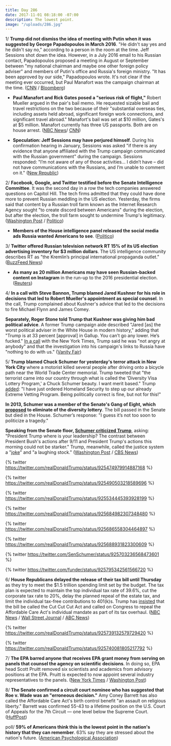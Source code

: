 ```yaml
---
title: Day 286
date: 2017-11-01 08:18:00 -07:00
description: The lowest point.
image: "/uploads/286.jpg"
---
```


1/ **Trump did not dismiss the idea of meeting with Putin when it was suggested by George Papadopoulos in March 2016**. "He didn't say yes and he didn't say no," according to a person in the room at the time. Jeff Sessions shot down the idea. However, in a July 2016 email to his Russian contact, Papadopoulos proposed a meeting in August or September between "my national chairman and maybe one other foreign policy adviser" and members of Putin's office and Russia's foreign ministry. "It has been approved by our side," Papadopoulos wrote. It's not clear if the meeting ever occurred, but Paul Manafort was the campaign chairman at the time. ([CNN](http://www.cnn.com/2017/11/01/politics/trump-putin-meeting/) / [Bloomberg](https://www.bloomberg.com/news/articles/2017-10-31/papadopoulos-claimed-trump-campaign-approved-russia-meeting))

* **Paul Manafort and Rick Gates posed a "serious risk of flight,"** Robert Mueller argued in the pair's bail memo. He requested sizable bail and travel restrictions on the two because of their "substantial overseas ties, including assets held abroad, significant foreign work connections, and significant travel abroad." Manafort's bail was set at $10 million, Gates's at $5 million. Manafort currently has three US passports. Both are on house arrest. ([NBC News](https://www.nbcnews.com/news/us-news/manafort-gates-pose-serious-risk-flight-says-mueller-n816246)/ [CNN](http://www.cnn.com/2017/10/31/politics/manafort-3-passports/index.html))

* **Speculation: Jeff Sessions may have perjured himself**. During his confirmation hearing in January, Sessions was asked "if there is any evidence that anyone affiliated with the Trump campaign communicated with the Russian government" during the campaign. Sessions responded: "I’m not aware of any of those activities... I didn’t have – did not have communications with the Russians, and I’m unable to comment on it." ([New Republic](https://newrepublic.com/minutes/145614/looks-like-jeff-sessions-perjured-himself))

2/ **Facebook, Google, and Twitter testified before the Senate Intelligence Committee**. It was the second day in a row the tech companies answered questions on Capitol Hill. The tech firms admitted that they could have done more to prevent Russian meddling in the US election. Yesterday, the firms said that content by a Russian troll farm known as the Internet Research Agency sought "to create discord between Americans" during the election, but after the election, the troll farm sought to undermine Trump's legitimacy. ([Washington Post](https://www.washingtonpost.com/news/the-fix/wp/2017/11/01/four-takeaways-from-the-senate-intelligence-hearing-with-facebook-twitter-and-google/) / [Politico](https://www.politico.com/story/2017/10/31/facebook-twitter-post-election-russian-meddling-sought-to-undermine-trump-244380))

* **Members of the House intelligence panel released the social media ads Russia wanted Americans to see**. ([Politico](https://www.politico.com/story/2017/11/01/social-media-ads-russia-wanted-americans-to-see-244423))

3/ **Twitter offered Russian television network RT 15% of its US election advertising inventory for $3 million dollars**. The US intelligence community describes RT as "the Kremlin’s principal international propaganda outlet." ([BuzzFeed News](https://www.buzzfeed.com/alexkantrowitz/twitter-offered-rt-15-of-its-total-share-of-us-elections?utm_term=.vbA5QLPx4#.uu12Jx5o9))

* **As many as 20 million Americans may have seen Russian-backed content on Instagram** in the run-up to the 2016 presidential election. ([Reuters](https://www.reuters.com/article/us-usa-trump-russia-socialmedia/millions-of-americans-exposed-to-russian-content-on-instagram-facebook-says-idUSKBN1D15GU))

4/ **In a call with Steve Bannon, Trump blamed Jared Kushner for his role in decisions that led to Robert Mueller's appointment as special counsel**. In the call, Trump  complained about Kushner's advice that led to the decisions to fire Michael Flynn and James Comey.

**Separately, Roger Stone told Trump that Kushner was giving him bad political advice**. A former Trump campaign aide described "Jared \[as\] the worst political adviser in the White House in modern history," adding that "Trump is at 33 percent \[approval\] in Gallup. You can’t go any lower. He’s fucked." [In a call](https://www.nytimes.com/2017/11/01/us/politics/trump-russia-charges.html) with the New York Times, Trump said he was "not angry at anybody" and that the investigation into his campaign's links to Russia have "nothing to do with us." ([Vanity Fair](https://www.vanityfair.com/news/2017/11/the-west-wing-trump-is-apoplectic-as-allies-fear-impeachment))

5/ **Trump blamed Chuck Schumer for yesterday's terror attack in New York City** where a motorist killed several people after driving onto a bicycle path near the World Trade Center memorial. Trump tweeted that "the terrorist came into our country through what is called the 'Diversity Visa Lottery Program,' a Chuck Schumer beauty. I want merit based." Trump [added](https://www.axios.com/trump-extreme-vetting-nyc-terror-2504826608.html): "I have just ordered Homeland Security to step up our already Extreme Vetting Program. Being politically correct is fine, but not for this!"

**In 2013, Schumer was a member of the Senate's Gang of Eight, which [proposed](https://www.washingtonpost.com/news/the-fix/wp/2017/11/01/trump-is-getting-his-counterterrorism-talking-points-from-fox-friends/) to eliminate of the diversity lottery**. The bill passed in the Senate but died in the House. Schumer’s response: "I guess it’s not too soon to politicize a tragedy."

**Speaking from the Senate floor, [Schumer criticized Trump](http://thehill.com/blogs/floor-action/senate/358188-schumer-knocks-trump-over-terror-attack-where-is-your-leadership)**, asking: "President Trump where is your leadership? The contrast between President Bush's actions after 9/11 and President Trump's actions this morning could not be starker." Trump, meanwhile, called the justice system a "[joke](http://www.cnn.com/2017/11/01/politics/trump-justice-laughing-stock/index.html)" and "a laughing stock." ([Washington Post](https://www.washingtonpost.com/news/morning-mix/wp/2017/11/01/extreme-right-gins-up-a-culprit-for-n-y-terror-attack-chuck-schumer/) / [CBS News](https://www.cbsnews.com/news/new-york-city-attack-trump-response/))

{% twitter https://twitter.com/realDonaldTrump/status/925474979914887168 %}

{% twitter https://twitter.com/realDonaldTrump/status/925490503218589696 %}

{% twitter https://twitter.com/realDonaldTrump/status/925534445393928199 %}

{% twitter https://twitter.com/realDonaldTrump/status/925684982307348480 %}

{% twitter https://twitter.com/realDonaldTrump/status/925686558304464897 %}

{% twitter https://twitter.com/realDonaldTrump/status/925688931823300609 %}

{% twitter https://twitter.com/SenSchumer/status/925703236568473601 %}

{% twitter https://twitter.com/funder/status/925795342561566720 %}

6/ **House Republicans delayed the release of their tax bill until Thursday** as they try to meet the $1.5 trillion spending limit set by the budget. The tax plan is expected to maintain the top individual tax rate of 39.6%, cut the corporate tax rate to 20%, delay the planned repeal of the estate tax, and limit the individual tax-free contributions to 401(k)s. Trump has [insisted](http://abcnews.go.com/Politics/trump-hill-leaders-disagree-upcoming-tax-reform-bill/story?id=50863220) that the bill be called the Cut Cut Cut Act and called on Congress to repeal the Affordable Care Act's individual mandate as part of its tax overhaul. ([NBC News](https://www.nbcnews.com/politics/congress/house-gop-will-delay-releasing-tax-bill-sources-say-n816251) / [Wall Street Journal](https://www.wsj.com/articles/house-tax-plan-to-delay-estate-tax-repeal-set-corporate-rate-at-20-1509485696) / [ABC News](http://abcnews.go.com/Politics/house-tax-plan-lowers-caps-401k-cuts-state/story?id=50861872))

{% twitter https://twitter.com/realDonaldTrump/status/925739132579729420 %}

{% twitter https://twitter.com/realDonaldTrump/status/925740081805217792 %}

7/ **The EPA barred anyone that receives EPA grant money from serving on panels that counsel the agency on scientific decisions**. In doing so, EPA head Scott Pruitt removed six scientists and academics from advisory positions at the EPA. Pruitt is expected to now appoint several industry representatives to the panels. ([New York Times](https://www.nytimes.com/2017/10/31/climate/pruitt-epa-science-advisory-boards.html) / [Washington Post](https://www.washingtonpost.com/national/health-science/scott-pruitt-blocks-scientists-with-epa-funding-from-serving-as-agency-advisers/2017/10/31/959d91ac-be5a-11e7-959c-fe2b598d8c00_story.html))

8/ **The Senate confirmed a circuit court nominee who has suggested that Roe v. Wade was an "erroneous decision."** Amy Coney Barrett has also called the Affordable Care Act's birth control benefit "an assault on religious liberty." Barrett was confirmed 55-43 to a lifetime position on the U.S. Court of Appeals for the 7th Circuit — one level below the Supreme Court. ([HuffPost](https://www.huffingtonpost.com/entry/amy-coney-barrett-abortion-rights-federal-judge_us_59f87abde4b0aec1467ac111))

poll/ **59% of Americans think this is the lowest point in the nation's history that they can remember**. 63% say they are stressed about the nation's future. ([American Psychological Association](https://www.apa.org/news/press/releases/2017/11/lowest-point.aspx))